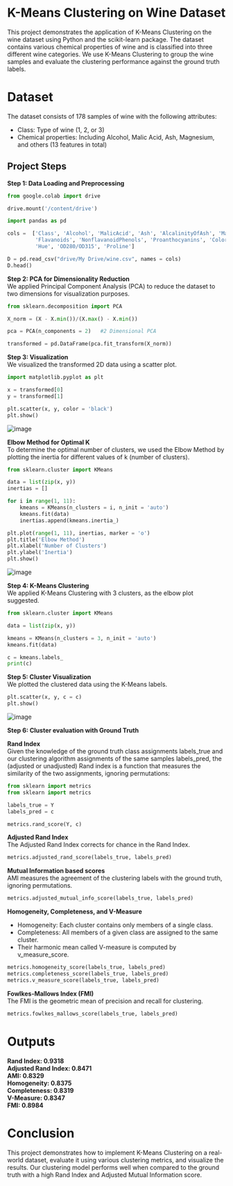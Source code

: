 # K-Means Clustering on Wine Dataset

This project demonstrates the application of K-Means Clustering on the wine dataset using Python and the scikit-learn package. The dataset contains various chemical properties of wine and is classified into three different wine categories. We use K-Means Clustering to group the wine samples and evaluate the clustering performance against the ground truth labels.  

# Dataset  
The dataset consists of 178 samples of wine with the following attributes:  

- Class: Type of wine (1, 2, or 3)  
- Chemical properties: Including Alcohol, Malic Acid, Ash, Magnesium, and others (13 features in total)  

## Project Steps

**Step 1: Data Loading and Preprocessing**  
```python
from google.colab import drive

drive.mount('/content/drive')

import pandas as pd

cols =  ['Class', 'Alcohol', 'MalicAcid', 'Ash', 'AlcalinityOfAsh', 'Magnesium', 'TotalPhenols',
         'Flavanoids', 'NonflavanoidPhenols', 'Proanthocyanins', 'ColorIntensity',
         'Hue', 'OD280/OD315', 'Proline']

D = pd.read_csv("drive/My Drive/wine.csv", names = cols)
D.head()
```
**Step 2: PCA for Dimensionality Reduction**  
We applied Principal Component Analysis (PCA) to reduce the dataset to two dimensions for visualization purposes.  

```python
from sklearn.decomposition import PCA

X_norm = (X - X.min())/(X.max() - X.min())

pca = PCA(n_components = 2)   #2 Dimensional PCA

transformed = pd.DataFrame(pca.fit_transform(X_norm))
```
**Step 3: Visualization**  
We visualized the transformed 2D data using a scatter plot.  
```python
import matplotlib.pyplot as plt

x = transformed[0]
y = transformed[1]

plt.scatter(x, y, color = 'black')
plt.show()
```
![image](https://github.com/user-attachments/assets/92d7a55b-d04c-4f94-af06-a5df5f5a1d7a)

**Elbow Method for Optimal K**  
To determine the optimal number of clusters, we used the Elbow Method by plotting the inertia for different values of k (number of clusters).  

```python
from sklearn.cluster import KMeans

data = list(zip(x, y))
inertias = []

for i in range(1, 11):
    kmeans = KMeans(n_clusters = i, n_init = 'auto')
    kmeans.fit(data)
    inertias.append(kmeans.inertia_)

plt.plot(range(1, 11), inertias, marker = 'o')
plt.title('Elbow Method')
plt.xlabel('Number of Clusters')
plt.ylabel('Inertia')
plt.show()
```
![image](https://github.com/user-attachments/assets/769e701e-b5e2-4d8e-97a2-8f2d1f264e4f)

**Step 4: K-Means Clustering**  
We applied K-Means Clustering with 3 clusters, as the elbow plot suggested.  
```python
from sklearn.cluster import KMeans

data = list(zip(x, y))

kmeans = KMeans(n_clusters = 3, n_init = 'auto')
kmeans.fit(data)

c = kmeans.labels_
print(c)
```

**Step 5: Cluster Visualization**  
We plotted the clustered data using the K-Means labels.  

```python
plt.scatter(x, y, c = c)
plt.show()
```
![image](https://github.com/user-attachments/assets/c60f4e30-97f4-459f-a3ce-7a47957d5969)

**Step 6: Cluster evaluation with Ground Truth**  

**Rand Index**  
Given the knowledge of the ground truth class assignments labels_true and our clustering algorithm assignments of the same samples labels_pred, the (adjusted or unadjusted) Rand index is a function that measures the similarity of the two assignments, ignoring permutations:  
```python
from sklearn import metrics
from sklearn import metrics

labels_true = Y
labels_pred = c

metrics.rand_score(Y, c)
```
**Adjusted Rand Index**  
The Adjusted Rand Index corrects for chance in the Rand Index.  
```python
metrics.adjusted_rand_score(labels_true, labels_pred)
```
**Mutual Information based scores**  
AMI measures the agreement of the clustering labels with the ground truth, ignoring permutations.  
```python
metrics.adjusted_mutual_info_score(labels_true, labels_pred)
```
**Homogeneity, Completeness, and V-Measure**  
- Homogeneity: Each cluster contains only members of a single class.  
- Completeness: All members of a given class are assigned to the same cluster.  
- Their harmonic mean called V-measure is computed by v_measure_score.  

```python
metrics.homogeneity_score(labels_true, labels_pred)
metrics.completeness_score(labels_true, labels_pred)
metrics.v_measure_score(labels_true, labels_pred)
```
**Fowlkes-Mallows Index (FMI)**  
The FMI is the geometric mean of precision and recall for clustering.  
```python
metrics.fowlkes_mallows_score(labels_true, labels_pred)
```

# Outputs
**Rand Index: 0.9318**  
**Adjusted Rand Index: 0.8471**  
**AMI: 0.8329**  
**Homogeneity: 0.8375**  
**Completeness: 0.8319**  
**V-Measure: 0.8347**  
**FMI: 0.8984**  

# Conclusion
This project demonstrates how to implement K-Means Clustering on a real-world dataset, evaluate it using various clustering metrics, and visualize the results. Our clustering model performs well when compared to the ground truth with a high Rand Index and Adjusted Mutual Information score.  
